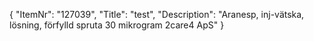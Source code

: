 {
  "ItemNr": "127039",
  "Title": "test",
  "Description": "Aranesp, inj-vätska, lösning, förfylld spruta 30 mikrogram 2care4 ApS"
}